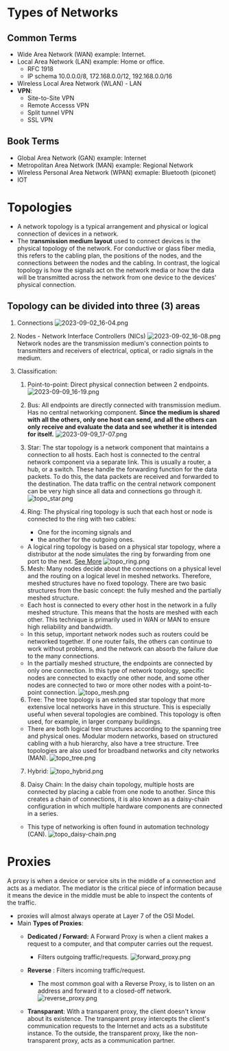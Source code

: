 # Types of Networks

## Common Terms
- Wide Area Network (WAN) example: Internet.
- Local Area Network (LAN) example: Home or office.
	- RFC 1918
	- IP schema 10.0.0.0/8, 172.168.0.0/12, 192.168.0.0/16
- Wireless Local Area Network (WLAN) - LAN
- **VPN**:
	- Site-to-Site VPN
	- Remote Accesss VPN
	- Split tunnel VPN
	- SSL VPN

## Book Terms
- Global Area Network (GAN) example: Internet
- Metropolitan Area Network (MAN) example: Regional Network
- Wireless Personal Area Network (WPAN) exmaple: Bluetooth (piconet)
- IOT

# Topologies
- A network topology is a typical arrangement and physical or logical connection of devices in a network.
- The t**ransmission medium layout** used to connect devices is the physical topology of the network. For conductive or glass fiber media, this refers to the cabling plan, the positions of the nodes, and the connections between the nodes and the cabling. In contrast, the logical topology is how the signals act on the network media or how the data will be transmitted across the network from one device to the devices' physical connection.

## Topology can be divided into three (3) areas
1. Connections
![2023-09-02_16-04.png](../_resources/2023-09-02_16-04.png)

2. Nodes - Network Interface Controllers (NICs)
![2023-09-02_16-08.png](../_resources/2023-09-02_16-08.png)
Network nodes are the transmission medium's connection points to transmitters and receivers of electrical, optical, or radio signals in the medium.

3. Classification:
	1. Point-to-point: Direct physical connection between 2 endpoints.
	![2023-09-09_16-19.png](../_resources/2023-09-09_16-19.png)
	
	2. Bus: All endpoints are directly connected with transmission medium. Has no central networking component. **Since the medium is shared with all the others, only one host can send, and all the others can only receive and evaluate the data and see whether it is intended for itself.**
	![2023-09-09_17-07.png](../_resources/2023-09-09_17-07.png)
	
	3. Star: The star topology is a network component that maintains a connection to all hosts. Each host is connected to the central network component via a separate link. This is usually a router, a hub, or a switch. These handle the forwarding function for the data packets. To do this, the data packets are received and forwarded to the destination. The data traffic on the central network component can be very high since all data and connections go through it.
	![topo_star.png](../_resources/topo_star.png)
	
	4. Ring: The physical ring topology is such that each host or node is connected to the ring with two cables:
	   - One for the incoming signals and
	   - the another for the outgoing ones.
   - A logical ring topology is based on a physical star topology, where a distributor at the node simulates the ring by forwarding from one port to the next. [See More](https://www.javatpoint.com/what-is-a-ring-topology)
![topo_ring.png](../_resources/topo_ring.png)

	5. Mesh: Many nodes decide about the connections on a physical level and the routing on a logical level in meshed networks. Therefore, meshed structures have no fixed topology. There are two basic structures from the basic concept: the fully meshed and the partially meshed structure.
	- Each host is connected to every other host in the network in a fully meshed structure. This means that the hosts are meshed with each other. This technique is primarily used in WAN or MAN to ensure high reliability and bandwidth.
	- In this setup, important network nodes such as routers could be networked together. If one router fails, the others can continue to work without problems, and the network can absorb the failure due to the many connections.
	- In the partially meshed structure, the endpoints are connected by only one connection. In this type of network topology, specific nodes are connected to exactly one other node, and some other nodes are connected to two or more other nodes with a point-to-point connection.
	![topo_mesh.png](../_resources/topo_mesh.png)

	6. Tree: The tree topology is an extended star topology that more extensive local networks have in this structure. This is especially useful when several topologies are combined. This topology is often used, for example, in larger company buildings.
	- There are both logical tree structures according to the spanning tree and physical ones. Modular modern networks, based on structured cabling with a hub hierarchy, also have a tree structure. Tree topologies are also used for broadband networks and city networks (MAN).
![topo_tree.png](../_resources/topo_tree.png)
	
	7. Hybrid: 
![topo_hybrid.png](../_resources/topo_hybrid.png)

	8. Daisy Chain: In the daisy chain topology, multiple hosts are connected by placing a cable from one node to another. Since this creates a chain of connections, it is also known as a daisy-chain configuration in which multiple hardware components are connected in a series.
	- This type of networking is often found in automation technology (CAN).
![topo_daisy-chain.png](../_resources/topo_daisy-chain.png)

# Proxies
A proxy is when a device or service sits in the middle of a connection and acts as a mediator. The mediator is the critical piece of information because it means the device in the middle must be able to inspect the contents of the traffic. 
- proxies will almost always operate at Layer 7 of the OSI Model.
- Main **Types of Proxies**:
	- **Dedicated / Forward:** A Forward Proxy is when a client makes a request to a computer, and that computer carries out the request.
		- Filters outgoing traffic/requests.
		![forward_proxy.png](../_resources/forward_proxy.png)
		
  - **Reverse** : Filters incoming traffic/request.
	  - The most common goal with a Reverse Proxy, is to listen on an address and forward it to a closed-off network.
	![reverse_proxy.png](../_resources/reverse_proxy.png)
	
  -  **Transparant**: With a transparent proxy, the client doesn't know about its existence. The transparent proxy intercepts the client's communication requests to the Internet and acts as a substitute instance. To the outside, the transparent proxy, like the non-transparent proxy, acts as a communication partner.


